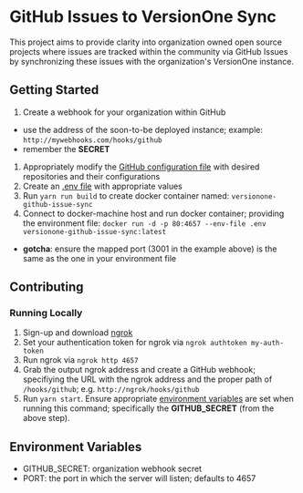 # GitHub Issues to VersionOne Sync
This project aims to provide clarity into organization owned open source projects where issues are tracked within the community via GitHub Issues by synchronizing these issues with the organization's VersionOne instance.

## Getting Started

1. Create a webhook for your organization within GitHub
  - use the address of the soon-to-be deployed instance; example: `http://mywebhooks.com/hooks/github`
  - remember the **SECRET**
1. Appropriately modify the [GitHub configuration file](./src/server/github.json) with desired repositories and their configurations
1. Create an [.env file](environment-variables) with appropriate values
1. Run `yarn run build` to create docker container named: `versionone-github-issue-sync`
1. Connect to docker-machine host and run docker container; providing the environment file: `docker run -d -p 80:4657 --env-file .env versionone-github-issue-sync:latest`
  - **gotcha**: ensure the mapped port (3001 in the example above) is the same as the one in your environment file

## Contributing
### Running Locally
1. Sign-up and download [ngrok](https://ngrok.com/)
1. Set your authentication token for ngrok via `ngrok authtoken my-auth-token`
1. Run ngrok via `ngrok http 4657`
1. Grab the output ngrok address and create a GitHub webhook; specifiying the URL with the ngrok address and the proper path of `/hooks/github`; e.g. `http://ngrok/hooks/github`
1. Run `yarn start`. Ensure appropriate [environment variables](#environment-variables) are set when running this command; specifically the **GITHUB_SECRET** (from the above step).

## Environment Variables
- GITHUB_SECRET: organization webhook secret
- PORT: the port in which the server will listen; defaults to 4657
